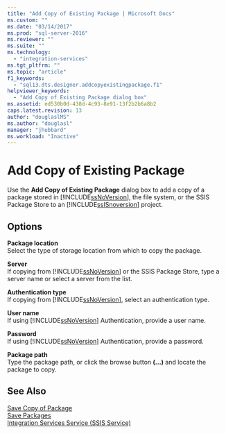 ```yaml
---
title: "Add Copy of Existing Package | Microsoft Docs"
ms.custom: ""
ms.date: "03/14/2017"
ms.prod: "sql-server-2016"
ms.reviewer: ""
ms.suite: ""
ms.technology: 
  - "integration-services"
ms.tgt_pltfrm: ""
ms.topic: "article"
f1_keywords: 
  - "sql13.dts.designer.addcopyexistingpackage.f1"
helpviewer_keywords: 
  - "Add Copy of Existing Package dialog box"
ms.assetid: ed530b0d-438d-4c93-8e91-13f2b2b6a8b2
caps.latest.revision: 13
author: "douglaslMS"
ms.author: "douglasl"
manager: "jhubbard"
ms.workload: "Inactive"
---
```

# Add Copy of Existing Package
  Use the **Add Copy of Existing Package** dialog box to add a copy of a package stored in [!INCLUDE[ssNoVersion](../includes/ssnoversion-md.md)], the file system, or the SSIS Package Store to an [!INCLUDE[ssISnoversion](../includes/ssisnoversion-md.md)] project.  
  
## Options  
 **Package location**  
 Select the type of storage location from which to copy the package.  
  
 **Server**  
 If copying from [!INCLUDE[ssNoVersion](../includes/ssnoversion-md.md)] or the SSIS Package Store, type a server name or select a server from the list.  
  
 **Authentication type**  
 If copying from [!INCLUDE[ssNoVersion](../includes/ssnoversion-md.md)], select an authentication type.  
  
 **User name**  
 If using [!INCLUDE[ssNoVersion](../includes/ssnoversion-md.md)] Authentication, provide a user name.  
  
 **Password**  
 If using [!INCLUDE[ssNoVersion](../includes/ssnoversion-md.md)] Authentication, provide a password.  
  
 **Package path**  
 Type the package path, or click the browse button **(…)** and locate the package to copy.  
  
## See Also  
 [Save Copy of Package](http://msdn.microsoft.com/library/7b44c0d7-d8fa-4491-8836-0899f621d3a8)   
 [Save Packages](../integration-services/save-packages.md)   
 [Integration Services Service &#40;SSIS Service&#41;](../integration-services/service/integration-services-service-ssis-service.md)
  
  
